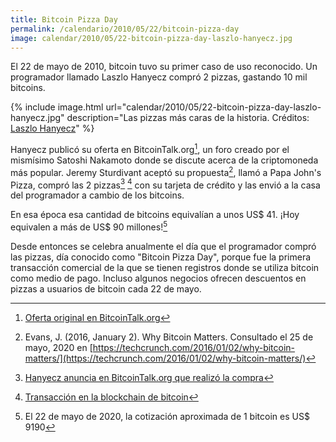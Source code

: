 ```yaml
---
title: Bitcoin Pizza Day
permalink: /calendario/2010/05/22/bitcoin-pizza-day
image: calendar/2010/05/22-bitcoin-pizza-day-laszlo-hanyecz.jpg
---
```


El 22 de mayo de 2010, bitcoin tuvo su primer caso de uso reconocido. Un programador llamado Laszlo Hanyecz compró 2 pizzas, gastando 10 mil bitcoins.

{% include image.html url="calendar/2010/05/22-bitcoin-pizza-day-laszlo-hanyecz.jpg" description="Las pizzas más caras de la historia. Créditos: <a href='http://heliacal.net/~solar/bitcoin/pizza/'>Laszlo Hanyecz</a>" %}

Hanyecz publicó su oferta en BitcoinTalk.org[^1], un foro creado por el mismísimo Satoshi Nakamoto donde se discute acerca de la criptomoneda más popular. Jeremy Sturdivant aceptó su propuesta[^2], llamó a Papa John's Pizza, compró las 2 pizzas[^3] [^4] con su tarjeta de crédito y las envió a la casa del programador a cambio de los bitcoins.

En esa época esa cantidad de bitcoins equivalían a unos US$ 41. ¡Hoy equivalen a más de US$ 90 millones![^5]

Desde entonces se celebra anualmente el día que el programador compró las pizzas, día conocido como "Bitcoin Pizza Day", porque fue la primera transacción comercial de la que se tienen registros donde se utiliza bitcoin como medio de pago. Incluso algunos negocios ofrecen descuentos en pizzas a usuarios de bitcoin cada 22 de mayo.

[^1]: [Oferta original en BitcoinTalk.org](https://bitcointalk.org/index.php?topic=137.0)
[^2]: Evans, J. (2016, January 2). Why Bitcoin Matters. Consultado el 25 de mayo, 2020 en [https://techcrunch.com/2016/01/02/why-bitcoin-matters/](https://techcrunch.com/2016/01/02/why-bitcoin-matters/)
[^3]: [Hanyecz anuncia en BitcoinTalk.org que realizó la compra](https://bitcointalk.org/index.php?topic=137.msg1195#msg1195)
[^4]: [Transacción en la blockchain de bitcoin](https://www.blockchain.com/btc/tx/a1075db55d416d3ca199f55b6084e2115b9345e16c5cf302fc80e9d5fbf5d48d)
[^5]: El 22 de mayo de 2020, la cotización aproximada de 1 bitcoin es US$ 9190